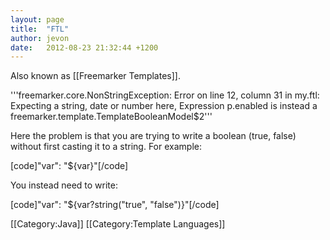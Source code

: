 ```yaml
---
layout: page
title:  "FTL"
author: jevon
date:   2012-08-23 21:32:44 +1200
---
```


Also known as [[Freemarker Templates]].

'''freemarker.core.NonStringException: Error on line 12, column 31 in my.ftl: Expecting a string, date or number here, Expression p.enabled is instead a freemarker.template.TemplateBooleanModel$2'''

Here the problem is that you are trying to write a boolean (true, false) without first casting it to a string. For example:

[code]"var": "${var}"[/code]

You instead need to write:

[code]"var": "${var?string("true", "false")}"[/code]

[[Category:Java]]
[[Category:Template Languages]]